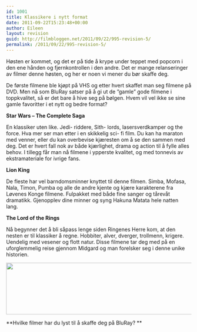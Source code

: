 ```yaml
---
id: 1001
title: Klassikere i nytt format
date: 2011-09-22T15:23:48+00:00
author: Eileen
layout: revision
guid: http://filmbloggen.net/2011/09/22/995-revision-5/
permalink: /2011/09/22/995-revision-5/
---
```

Høsten er kommet, og det er på tide å krype under teppet med popcorn i den ene hånden og fjernkontrollen i den andre. Det er mange relanseringer av filmer denne høsten, og her er noen vi mener du bør skaffe deg.

De første filmene ble kjøpt på VHS og etter hvert skaffet man seg filmene på DVD. Men nå som BluRay satser på å gi ut de ”gamle” gode filmene i toppkvalitet, så er det bare å hive seg på bølgen. Hvem vil vel ikke se sine gamle favoritter i et nytt og bedre format?

**Star Wars – The Complete Saga**

En klassiker uten like. Jedi- riddere, Sith- lords, lasersverdkamper og the force. Hva mer ser man etter i en skikkelig sci- fi film. Du kan ha maraton med venner, eller du kan overbevise kjæresten om å se den sammen med deg. Det er hvert fall nok av både kjærlighet, drama og action til å fylle alles behov. I tillegg får man nå filmene i ypperste kvalitet, og med tonnevis av ekstramateriale for ivrige fans.

**Lion King**

De fleste har vel barndomsminner knyttet til denne filmen. Simba, Mofasa, Nala, Timon, Pumba og alle de andre kjente og kjære karakterene fra Løvenes Konge filmene. Fulpakket med både fine sanger og tårevåt dramatikk. Gjenopplev dine minner og syng Hakuna Matata hele natten lang.

**The Lord of the Rings**

Nå begynner det å bli såpass lenge siden Ringenes Herre kom, at den nesten er til klassiker å regne. Hobbiter, alver, dverger, trollmenn, krigere. Uendelig med vesener og flott natur. Disse filmene tar deg med på en uforglemmelig reise gjennom Midgard og man forelsker seg i denne unike historien.

<a href="http://filmbloggen.net/?attachment_id=996" rel="attachment wp-att-996"><img class="alignnone size-full wp-image-996" src="http://filmbloggen.net/wp-content/uploads//2011/09/bluracollage.jpg" alt="" width="600" height="140" /></a>

**Hvilke filmer har du lyst til å skaffe deg på BluRay? **